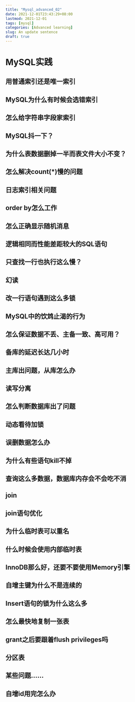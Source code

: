 ```yaml
---
title: "Mysql_advanced_02"
date: 2021-12-01T23:43:29+08:00
lastmod: 2021-12-01
tags: [mysql]
categories: [Advanced learning]
slug: An update sentence
draft: true
---
```

# MySQL实践
## 用普通索引还是唯一索引
## MySQL为什么有时候会选错索引
## 怎么给字符串字段家索引
## MySQL抖一下？
## 为什么表数据删掉一半而表文件大小不变？
## 怎么解决count(*)慢的问题
## 日志索引相关问题
## order by怎么工作
## 怎么正确显示随机消息
## 逻辑相同而性能差距较大的SQL语句
## 只查找一行也执行这么慢？
## 幻读
## 改一行语句遇到这么多锁
## MySQL中的饮鸩止渴的行为
## 怎么保证数据不丢、主备一致、高可用？
## 备库的延迟长达几小时
## 主库出问题，从库怎么办
## 读写分离
## 怎么判断数据库出了问题
## 动态看待加锁
## 误删数据怎么办
## 为什么有些语句kill不掉
## 查询这么多数据，数据库内存会不会吃不消
## join
## join语句优化
## 为什么临时表可以重名
## 什么时候会使用内部临时表
## InnoDB那么好，还要不要使用Memory引擎
## 自增主键为什么不是连续的
## Insert语句的锁为什么这么多
## 怎么最快地复制一张表
## grant之后要跟着flush privileges吗
## 分区表
## 某些问题……
## 自增id用完怎么办

